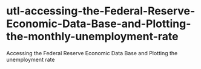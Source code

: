 # utl-accessing-the-Federal-Reserve-Economic-Data-Base-and-Plotting-the-monthly-unemployment-rate
Accessing the Federal Reserve Economic Data Base and Plotting the unemployment rate
